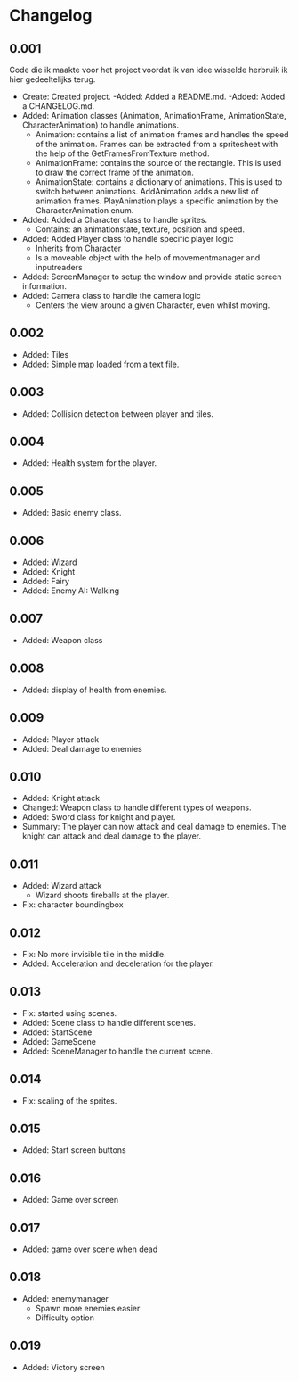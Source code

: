 # Changelog
## 0.001
Code die ik maakte voor het project voordat ik van idee wisselde herbruik ik hier gedeeltelijks terug.

- Create: Created project.
-Added: Added a README.md.
-Added: Added a CHANGELOG.md.
- Added: Animation classes (Animation, AnimationFrame, AnimationState, CharacterAnimation) to handle animations.
    - Animation: contains a list of animation frames and handles the speed of the animation. Frames can be extracted from a spritesheet with the help of the GetFramesFromTexture method.
    - AnimationFrame: contains the source of the rectangle. This is used to draw the correct frame of the animation.
    - AnimationState: contains a dictionary of animations. This is used to switch between animations. AddAnimation adds a new list of animation frames. PlayAnimation plays a specific animation by the CharacterAnimation enum.
- Added: Added a Character class to handle sprites.
    - Contains: an animationstate, texture, position and speed.
- Added: Added Player class to handle specific player logic
    - Inherits from Character
    - Is a moveable object with the help of movementmanager and inputreaders
- Added: ScreenManager to setup the window and provide static screen information.
- Added: Camera class to handle the camera logic
    - Centers the view around a given Character, even whilst moving.

## 0.002
- Added: Tiles 
- Added: Simple map loaded from a text file.

## 0.003
- Added: Collision detection between player and tiles.

## 0.004
- Added: Health system for the player.

## 0.005
- Added: Basic enemy class.

## 0.006
- Added: Wizard
- Added: Knight
- Added: Fairy
- Added: Enemy AI: Walking

## 0.007
- Added: Weapon class

## 0.008
- Added: display of health from enemies.

## 0.009
- Added: Player attack
- Added: Deal damage to enemies

## 0.010
- Added: Knight attack
- Changed: Weapon class to handle different types of weapons.
- Added: Sword class for knight and player.
- Summary: The player can now attack and deal damage to enemies. The knight can attack and deal damage to the player.

## 0.011
- Added: Wizard attack
    - Wizard shoots fireballs at the player.
- Fix: character boundingbox

## 0.012
- Fix: No more invisible tile in the middle.
- Added: Acceleration and deceleration for the player.

## 0.013
- Fix: started using scenes.
- Added: Scene class to handle different scenes.
- Added: StartScene
- Added: GameScene
- Added: SceneManager to handle the current scene.

## 0.014
- Fix: scaling of the sprites.

## 0.015
- Added: Start screen buttons

## 0.016
- Added: Game over screen

## 0.017
- Added: game over scene when dead

## 0.018
- Added: enemymanager
    - Spawn more enemies easier
    - Difficulty option

## 0.019
- Added: Victory screen
